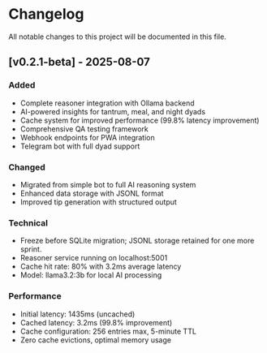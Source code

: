 # Changelog

All notable changes to this project will be documented in this file.

## [v0.2.1-beta] - 2025-08-07

### Added
- Complete reasoner integration with Ollama backend
- AI-powered insights for tantrum, meal, and night dyads
- Cache system for improved performance (99.8% latency improvement)
- Comprehensive QA testing framework
- Webhook endpoints for PWA integration
- Telegram bot with full dyad support

### Changed
- Migrated from simple bot to full AI reasoning system
- Enhanced data storage with JSONL format
- Improved tip generation with structured output

### Technical
- Freeze before SQLite migration; JSONL storage retained for one more sprint.
- Reasoner service running on localhost:5001
- Cache hit rate: 80% with 3.2ms average latency
- Model: llama3.2:3b for local AI processing

### Performance
- Initial latency: 1435ms (uncached)
- Cached latency: 3.2ms (99.8% improvement)
- Cache configuration: 256 entries max, 5-minute TTL
- Zero cache evictions, optimal memory usage
